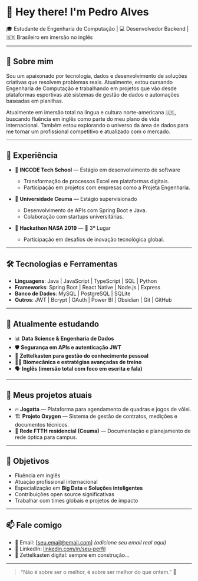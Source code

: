 # 👋 Hey there! I'm Pedro Alves

🎓 Estudante de Engenharia de Computação | 💻 Desenvolvedor Backend | 🇧🇷 Brasileiro em imersão no inglês

---

## 🚀 Sobre mim

Sou um apaixonado por tecnologia, dados e desenvolvimento de soluções criativas que resolvem problemas reais. Atualmente, estou cursando Engenharia de Computação e trabalhando em projetos que vão desde plataformas esportivas até sistemas de gestão de dados e automações baseadas em planilhas.

Atualmente em imersão total na língua e cultura norte-americana 🇺🇸, buscando fluência em inglês como parte do meu plano de vida internacional. Também estou explorando o universo da área de dados para me tornar um profissional competitivo e atualizado com o mercado.

---

## 💼 Experiência

- 🔧 **INCODE Tech School** — Estágio em desenvolvimento de software
  - Transformação de processos Excel em plataformas digitais.
  - Participação em projetos com empresas como a Projeta Engenharia.

- 🔧 **Universidade Ceuma** — Estágio supervisionado
  - Desenvolvimento de APIs com Spring Boot e Java.
  - Colaboração com startups universitárias.

- 🚀 **Hackathon NASA 2019** — 🥉 3º Lugar
  - Participação em desafios de inovação tecnológica global.

---

## 🛠️ Tecnologias e Ferramentas

- **Linguagens**: Java | JavaScript | TypeScript | SQL | Python
- **Frameworks**: Spring Boot | React Native | Node.js | Express
- **Banco de Dados**: MySQL | PostgreSQL | SQLite
- **Outros**: JWT | Bcrypt | OAuth | Power BI | Obsidian | Git | GitHub

---

## 🧠 Atualmente estudando

- 📊 **Data Science & Engenharia de Dados**
- 🛡️ **Segurança em APIs e autenticação JWT**
- 🧩 **Zettelkasten para gestão do conhecimento pessoal**
- 🏋️‍♂️ **Biomecânica e estratégias avançadas de treino**
- 🗣️ **Inglês (imersão total com foco em escrita e fala)**

---

## 🎯 Meus projetos atuais

- 🔥 **Jogatta** — Plataforma para agendamento de quadras e jogos de vôlei.
- 🏗️ **Projeto Oxygen** — Sistema de gestão de contratos, medições e documentos técnicos.
- 📡 **Rede FTTH residencial (Ceuma)** — Documentação e planejamento de rede óptica para campus.

---

## 🧭 Objetivos

- Fluência em inglês
- Atuação profissional internacional
- Especialização em **Big Data** e **Soluções inteligentes**
- Contribuições open source significativas
- Trabalhar com times globais e projetos de impacto

---

## 📫 Fale comigo

- 💌 Email: [seu.email@email.com] *(adicione seu email real aqui)*
- 🔗 LinkedIn: [linkedin.com/in/seu-perfil](https://linkedin.com/in/seu-perfil)
- 🧠 Zettelkasten digital: sempre em construção...

---

> “Não é sobre ser o melhor, é sobre ser melhor do que ontem.” 🚀



